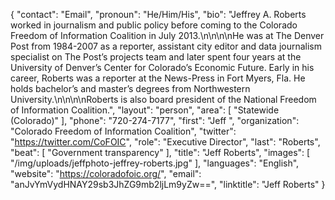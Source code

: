 {
  "contact": "Email",
  "pronoun": "He/Him/His",
  "bio": "Jeffrey A. Roberts worked in journalism and public policy before coming to the Colorado Freedom of Information Coalition in July 2013.\n\n\n\nHe was at The Denver Post from 1984-2007 as a reporter, assistant city editor and data journalism specialist on The Post’s projects team and later spent four years at the University of Denver’s Center for Colorado’s Economic Future. Early in his career, Roberts was a reporter at the News-Press in Fort Myers, Fla. He holds bachelor’s and master’s degrees from Northwestern University.\n\n\n\nRoberts is also board president of the National Freedom of Information Coalition.",
  "layout": "person",
  "area": [
    "Statewide (Colorado)"
  ],
  "phone": "720-274-7177",
  "first": "Jeff ",
  "organization": "Colorado Freedom of Information Coalition",
  "twitter": "https://twitter.com/CoFOIC",
  "role": "Executive Director",
  "last": "Roberts",
  "beat": [
    "Government transparency"
  ],
  "title": "Jeff Roberts",
  "images": [
    "/img/uploads/jeffphoto-jeffrey-roberts.jpg"
  ],
  "languages": "English",
  "website": "https://coloradofoic.org/",
  "email": "anJvYmVydHNAY29sb3JhZG9mb2ljLm9yZw==",
  "linktitle": "Jeff Roberts"
}